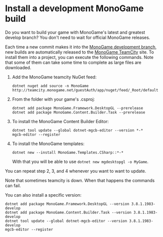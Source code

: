 # Install a development MonoGame build

Do you want to build your game with MonoGame's latest and greatest develop branch? You don't need to wait for official MonoGame releases.

Each time a new commit makes it into the [MonoGame development branch](https://github.com/MonoGame/MonoGame/commits/develop), new builds are automatically released to the [MonoGame TeamCity](http://teamcity.monogame.net/viewType.html?buildTypeId=MonoGame_DevelopWin&branch_MonoGame=%3Cdefault%3E&tab=buildTypeStatusDiv&guest=1) site. To install them into a project, you can execute the following commands. Note that some of them can take some time to complete as large files are downloaded.

1. Add the MonoGame teamcity NuGet feed:
   ```
   dotnet nuget add source -n MonoGame http://teamcity.monogame.net/guestAuth/app/nuget/feed/_Root/default/v3/index.json
   ```
2. From the folder with your game's .csproj:
   ```
   dotnet add package MonoGame.Framework.DesktopGL --prerelease
   dotnet add package MonoGame.Content.Builder.Task --prerelease
   ```
3. To install the MonoGame Content Builder Editor:
   ```
   dotnet tool update --global dotnet-mgcb-editor --version *-*
   mgcb-editor --register
   ```
4. To install the MonoGame templates:
   ```
   dotnet new --install MonoGame.Templates.CSharp::*-*
   ```
   With that you will be able to use `dotnet new mgdesktopgl -o MyGame`.

You can repeat step 2, 3, and 4 whenever you want to want to update.

Note that sometimes teamcity is down. When that happens the commands can fail.

You can also install a specific version:

```
dotnet add package MonoGame.Framework.DesktopGL --version 3.8.1.1983-develop
dotnet add package MonoGame.Content.Builder.Task --version 3.8.1.1983-develop
dotnet tool update --global dotnet-mgcb-editor --version 3.8.1.1983-develop
mgcb-editor --register
```
